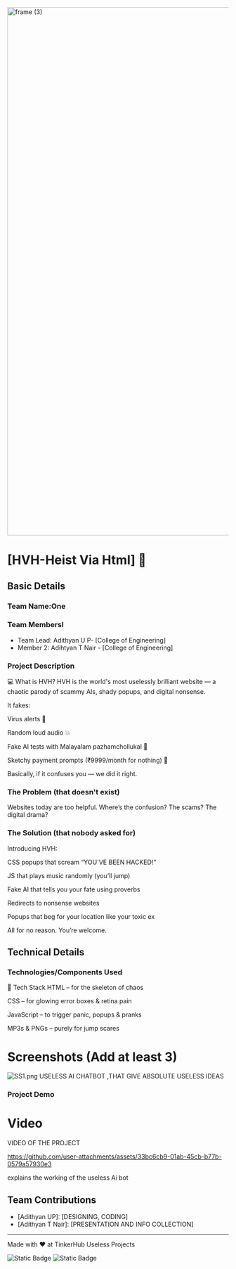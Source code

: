 <img width="3188" height="1202" alt="frame (3)" src="https://github.com/user-attachments/assets/517ad8e9-ad22-457d-9538-a9e62d137cd7" />


# [HVH-Heist Via Html] 🎯


## Basic Details
### Team Name:One


### Team Membersl
- Team Lead: Adithyan U P- [College of Engineering]
- Member 2: Adihtyan T Nair - [College of Engineering]

### Project Description
💻 What is HVH?
HVH is the world's most uselessly brilliant website — a chaotic parody of scammy AIs, shady popups, and digital nonsense.

It fakes:

Virus alerts 🦠

Random loud audio 💥

Fake AI tests with Malayalam pazhamchollukal 🤯

Sketchy payment prompts (₹9999/month for nothing) 💸

Basically, if it confuses you — we did it right.

### The Problem (that doesn't exist)
Websites today are too helpful. Where’s the confusion? The scams? The digital drama?
### The Solution (that nobody asked for)
Introducing HVH:

CSS popups that scream “YOU'VE BEEN HACKED!”

JS that plays music randomly (you’ll jump)

Fake AI that tells you your fate using proverbs

Redirects to nonsense websites

Popups that beg for your location like your toxic ex

All for no reason. You’re welcome.
## Technical Details
### Technologies/Components Used
🔧 Tech Stack
HTML – for the skeleton of chaos

CSS – for glowing error boxes & retina pain

JavaScript – to trigger panic, popups & pranks

MP3s & PNGs – purely for jump scares


# Screenshots (Add at least 3)
![SS1.png](HOME-PAGE)
USELESS AI CHATBOT ,THAT GIVE ABSOLUTE USELESS IDEAS


### Project Demo
# Video 
VIDEO OF THE PROJECT

https://github.com/user-attachments/assets/33bc6cb9-01ab-45cb-b77b-0579a57930e3


explains the working of the useless Ai bot

## Team Contributions
- [Adithyan UP]: [DESIGNING, CODING]
- [Adithyan T Nair]: [PRESENTATION AND INFO COLLECTION]

---
Made with ❤ at TinkerHub Useless Projects 

![Static Badge](https://img.shields.io/badge/TinkerHub-24?color=%23000000&link=https%3A%2F%2Fwww.tinkerhub.org%2F)
![Static Badge](https://img.shields.io/badge/UselessProjects--25-25?link=https%3A%2F%2Fwww.tinkerhub.org%2Fevents%2FQ2Q1TQKX6Q%2FUseless%2520Projects)
